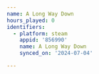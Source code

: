 ```yaml
---
name: A Long Way Down
hours_played: 0
identifiers:
  - platform: steam
    appid: '856990'
    name: A Long Way Down
    synced_on: '2024-07-04'

---
```

